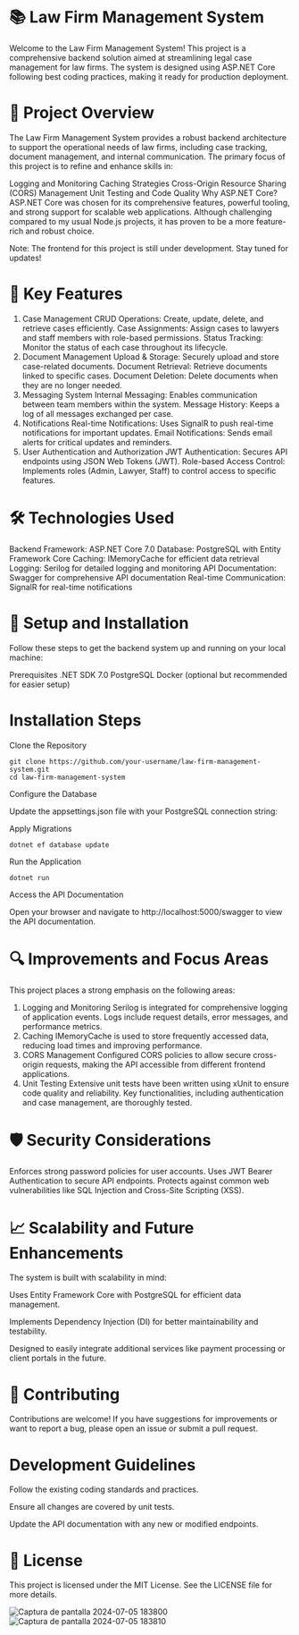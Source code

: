 # 📚 Law Firm Management System

Welcome to the Law Firm Management System! This project is a comprehensive backend solution aimed at streamlining legal case management for law firms. The system is designed using ASP.NET Core following best coding practices, making it ready for production deployment.

# 📝 Project Overview

The Law Firm Management System provides a robust backend architecture to support the operational needs of law firms, including case tracking, document management, and internal communication. The primary focus of this project is to refine and enhance skills in:

Logging and Monitoring
Caching Strategies
Cross-Origin Resource Sharing (CORS) Management
Unit Testing and Code Quality
Why ASP.NET Core?
ASP.NET Core was chosen for its comprehensive features, powerful tooling, and strong support for scalable web applications. Although challenging compared to my usual Node.js projects, it has proven to be a more feature-rich and robust choice.

Note: The frontend for this project is still under development. Stay tuned for updates!

# 🚀 Key Features

1. Case Management
CRUD Operations: Create, update, delete, and retrieve cases efficiently.
Case Assignments: Assign cases to lawyers and staff members with role-based permissions.
Status Tracking: Monitor the status of each case throughout its lifecycle.
2. Document Management
Upload & Storage: Securely upload and store case-related documents.
Document Retrieval: Retrieve documents linked to specific cases.
Document Deletion: Delete documents when they are no longer needed.
3. Messaging System
Internal Messaging: Enables communication between team members within the system.
Message History: Keeps a log of all messages exchanged per case.
4. Notifications
Real-time Notifications: Uses SignalR to push real-time notifications for important updates.
Email Notifications: Sends email alerts for critical updates and reminders.
5. User Authentication and Authorization
JWT Authentication: Secures API endpoints using JSON Web Tokens (JWT).
Role-based Access Control: Implements roles (Admin, Lawyer, Staff) to control access to specific features.

# 🛠️ Technologies Used

Backend Framework: ASP.NET Core 7.0
Database: PostgreSQL with Entity Framework Core
Caching: IMemoryCache for efficient data retrieval
Logging: Serilog for detailed logging and monitoring
API Documentation: Swagger for comprehensive API documentation
Real-time Communication: SignalR for real-time notifications

# 🔧 Setup and Installation

Follow these steps to get the backend system up and running on your local machine:

Prerequisites
.NET SDK 7.0
PostgreSQL
Docker (optional but recommended for easier setup)

# Installation Steps
Clone the Repository

```
git clone https://github.com/your-username/law-firm-management-system.git
cd law-firm-management-system
```

Configure the Database

Update the appsettings.json file with your PostgreSQL connection string:

Apply Migrations

```
dotnet ef database update
```
Run the Application

```
dotnet run
```
Access the API Documentation


Open your browser and navigate to http://localhost:5000/swagger to view the API documentation.
# 🔍 Improvements and Focus Areas
This project places a strong emphasis on the following areas:

1. Logging and Monitoring
Serilog is integrated for comprehensive logging of application events. Logs include request details, error messages, and performance metrics.
2. Caching
IMemoryCache is used to store frequently accessed data, reducing load times and improving performance.
3. CORS Management
Configured CORS policies to allow secure cross-origin requests, making the API accessible from different frontend applications.
4. Unit Testing
Extensive unit tests have been written using xUnit to ensure code quality and reliability. Key functionalities, including authentication and case management, are thoroughly tested.

# 🛡️ Security Considerations
Enforces strong password policies for user accounts.
Uses JWT Bearer Authentication to secure API endpoints.
Protects against common web vulnerabilities like SQL Injection and Cross-Site Scripting (XSS).
# 📈 Scalability and Future Enhancements
The system is built with scalability in mind:

Uses Entity Framework Core with PostgreSQL for efficient data management.

Implements Dependency Injection (DI) for better maintainability and testability.

Designed to easily integrate additional services like payment processing or client portals in the future.

# 🤝 Contributing
Contributions are welcome! If you have suggestions for improvements or want to report a bug, please open an issue or submit a pull request.

# Development Guidelines

Follow the existing coding standards and practices.

Ensure all changes are covered by unit tests.

Update the API documentation with any new or modified endpoints.

#  📄 License

This project is licensed under the MIT License. See the LICENSE file for more details.


![Captura de pantalla 2024-07-05 183800](https://github.com/LuisMerc4do/law-firm-system/assets/163725779/b6cedf1e-c105-430c-8b3b-40b099ac24bd)
![Captura de pantalla 2024-07-05 183810](https://github.com/LuisMerc4do/law-firm-system/assets/163725779/a4a3e281-7def-4eb2-b346-6e27ef83238b)

